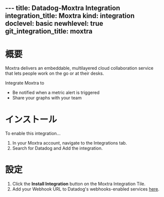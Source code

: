 --- title: Datadog-Moxtra Integration integration_title: Moxtra kind: integration doclevel: basic newhlevel: true
git_integration_title: moxtra
---

# 概要

Moxtra delivers an embeddable, multilayered cloud collaboration service that lets people work on the go or at their desks.

Integrate Moxtra to

* Be notified when a metric alert is triggered
* Share your graphs with your team

# インストール

To enable this integration...

1.  In your Moxtra account, navigate to the Integrations tab.
2.  Search for Datadog and Add the integration.


# 設定

1.  Click the **Install Integration** button on the Moxtra Integration Tile.
2.  Add your Webhook URL to Datadog's webhooks-enabled services [here](https://app.datadoghq.com/account/settings#integrations/webhooks).

